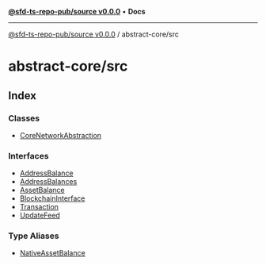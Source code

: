 [**@sfd-ts-repo-pub/source v0.0.0**](../../README.md) • **Docs**

***

[@sfd-ts-repo-pub/source v0.0.0](../../modules.md) / abstract-core/src

# abstract-core/src

## Index

### Classes

- [CoreNetworkAbstraction](classes/CoreNetworkAbstraction.md)

### Interfaces

- [AddressBalance](interfaces/AddressBalance.md)
- [AddressBalances](interfaces/AddressBalances.md)
- [AssetBalance](interfaces/AssetBalance.md)
- [BlockchainInterface](interfaces/BlockchainInterface.md)
- [Transaction](interfaces/Transaction.md)
- [UpdateFeed](interfaces/UpdateFeed.md)

### Type Aliases

- [NativeAssetBalance](type-aliases/NativeAssetBalance.md)
